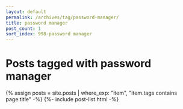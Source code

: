 ```yaml
---
layout: default
permalink: /archives/tag/password-manager/
title: password manager
post_count: 1
sort_index: 998-password manager
---
```

<h1 class="page-heading">Posts tagged with password manager</h1>
{% assign posts = site.posts | where_exp: "item", "item.tags contains page.title" -%}
{%- include post-list.html -%}
